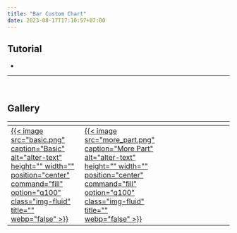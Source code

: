 ```yaml
---
title: "Bar Custom Chart"
date: 2023-08-17T17:10:57+07:00
---
```


<style>
table th:first-of-type {
    width: 33.3%;
}
table th:nth-of-type(2) {
    width: 33.3%;
}
table th:nth-of-type(3) {
    width: 33.3%;
}
</style>

## Tutorial

-

<hr>
<br>

## Gallery

| <div style="width:30%"></div>                                                                                                                                                        | <div style="width:30%"></div>                                                                                                                                                                    | <div style="width:30%"></div> |
| ------------------------------------------------------------------------------------------------------------------------------------------------------------------------------------ | ------------------------------------------------------------------------------------------------------------------------------------------------------------------------------------------------ | ----------------------------- |
| [{{< image src="basic.png" caption="Basic" alt="alter-text" height="" width="" position="center" command="fill" option="q100" class="img-fluid" title=""  webp="false" >}}](1_basic) | [{{< image src="more_part.png" caption="More Part" alt="alter-text" height="" width="" position="center" command="fill" option="q100" class="img-fluid" title=""  webp="false" >}}](2_more_part) |                               |

<br>
